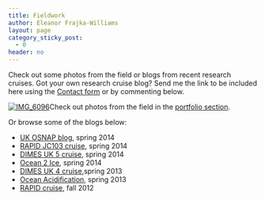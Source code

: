 ```yaml
---
title: Fieldwork
author: Eleanor Frajka-Williams
layout: page
category_sticky_post:
  - 0
header: no
---
```

Check out some photos from the field or blogs from recent research cruises. Got your own research cruise blog? Send me the link to be included here using the [Contact form][1] or by commenting below.

[<img src="http://i2.wp.com/observationaloceanography.com/wp-content/uploads/2015/05/IMG_6096-150x150.jpg?resize=150%2C150" alt="IMG_6096" class="alignright size-thumbnail wp-image-2417" data-recalc-dims="1" />][2]Check out photos from the field in the [portfolio section][3].

Or browse some of the blogs below:

  * [UK OSNAP blog][4], spring 2014
  * [RAPID JC103 cruise][5], spring 2014
  * [DIMES UK 5 cruise][6], spring 2014
  * [Ocean 2 Ice][7], spring 2014
  * [DIMES UK 4 cruise][8],spring 2013
  * [Ocean Acidification][9], spring 2013
  * [RAPID cruise][10], fall 2012

 [1]: http://observationaloceanography.com/about/contact/ "Contact"
 [2]: http://i1.wp.com/observationaloceanography.com/wp-content/uploads/2015/05/IMG_6096.jpg
 [3]: http://observationaloceanography.com/portfolio
 [4]: http://ukosnap.wordpress.com
 [5]: http://10yearsofrapid.blogspot.com
 [6]: http://www.adropinthesouthernocean.blogspot.co.uk/
 [7]: http://ocean2ice.wordpress.com/
 [8]: http://dimesuk4.blogspot.co.uk
 [9]: http://www.antarcticoacruise.org.uk
 [10]: http://discoslastdance.blogspot.co.uk/
